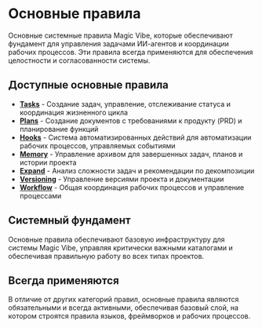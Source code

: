 # Основные правила

Основные системные правила Magic Vibe, которые обеспечивают фундамент для управления задачами ИИ-агентов и координации рабочих процессов. Эти правила всегда применяются для обеспечения целостности и согласованности системы.

## Доступные основные правила

- **[Tasks](tasks.md)** - Создание задач, управление, отслеживание статуса и координация жизненного цикла
- **[Plans](plans.md)** - Создание документов с требованиями к продукту (PRD) и планирование функций
- **[Hooks](hooks.md)** - Система автоматизированных действий для автоматизации рабочих процессов, управляемых событиями
- **[Memory](memory.md)** - Управление архивом для завершенных задач, планов и истории проекта
- **[Expand](expand.md)** - Анализ сложности задач и рекомендации по декомпозиции
- **[Versioning](versioning.md)** - Управление версиями проекта и документации
- **[Workflow](workflow.md)** - Общая координация рабочих процессов и управление процессами

## Системный фундамент

Основные правила обеспечивают базовую инфраструктуру для системы Magic Vibe, управляя критически важными каталогами и обеспечивая правильную работу во всех типах проектов.

## Всегда применяются

В отличие от других категорий правил, основные правила являются обязательными и всегда активными, обеспечивая базовый слой, на котором строятся правила языков, фреймворков и рабочих процессов.
